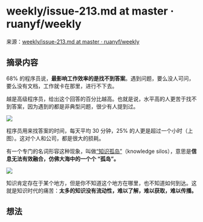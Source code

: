 # weekly/issue-213.md at master · ruanyf/weekly
来源：[weekly/issue-213.md at master · ruanyf/weekly](https://github.com/ruanyf/weekly/blob/master/docs/issue-213.md)

## 摘录内容

68% 的程序员说，**最影响工作效率的是找不到答案**。遇到问题，要么没人可问，要么没有文档，工作就卡在那里，进行不下去。

越是高级程序员，给出这个回答的百分比越高。也就是说，水平高的人更苦于找不到答案，因为遇到的都是非典型问题，很少有人提到过。

[![](https://camo.githubusercontent.com/37a866e7d8a16e3b29676f62040a1d937aa9cf091535beb99312312a0181dbd8/68747470733a2f2f63646e2e6265656b6b612e636f6d2f626c6f67696d672f61737365742f3230323230372f6267323032323037303530352e77656270)
](https://camo.githubusercontent.com/37a866e7d8a16e3b29676f62040a1d937aa9cf091535beb99312312a0181dbd8/68747470733a2f2f63646e2e6265656b6b612e636f6d2f626c6f67696d672f61737365742f3230323230372f6267323032323037303530352e77656270)

程序员用来找答案的时间，每天平均 30 分钟，25% 的人更是超过一个小时（上图）。这对个人和公司，都是很大的损耗。

有一个专门的名词形容这种现象，叫做[“知识孤岛”](https://baike.baidu.com/item/%E7%9F%A5%E8%AF%86%E5%AD%A4%E5%B2%9B/12747678)（knowledge silos），意思是**信息无法有效融合，仿佛大海中的一个个 “孤岛”。** 

[![](https://camo.githubusercontent.com/350526f7fb2a728720724c823f6b32eb2439f03bc9d64c9a3563c51a51c8c16b/68747470733a2f2f63646e2e6265656b6b612e636f6d2f626c6f67696d672f61737365742f3230323230372f6267323032323037303530362e77656270)
](https://camo.githubusercontent.com/350526f7fb2a728720724c823f6b32eb2439f03bc9d64c9a3563c51a51c8c16b/68747470733a2f2f63646e2e6265656b6b612e636f6d2f626c6f67696d672f61737365742f3230323230372f6267323032323037303530362e77656270)

知识肯定存在于某个地方，但是你不知道这个地方在哪里，也不知道如何到达。这就是知识时代的痛苦：**太多的知识没有流动性，难以了解，难以获取，难以传播。**

## 想法
